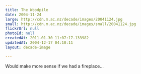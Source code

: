 ```yaml
---
title: The Woodpile
date: 2004-11-24
large: http://cdn.m.ac.nz/decade/images/20041124.jpg
small: http://cdn.m.ac.nz/decade/images/small/20041124.jpg
flickrUrl: null
photoId: null
createdAt: 2011-01-30 11:07:17.133982
updatedAt: 2004-12-17 04:10:11
layout: decade-image

---
```

Would make more sense if we had a fireplace...
